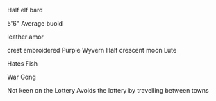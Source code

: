 
Half elf bard

5'6"
Average buold

leather amor

crest embroidered
Purple Wyvern
	Half crescent moon
Lute

Hates Fish

War Gong

Not keen on the Lottery
Avoids the lottery by travelling between towns


